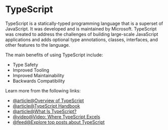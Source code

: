 # TypeScript

TypeScript is a statically-typed programming language that is a superset of JavaScript. It was developed and is maintained by Microsoft. TypeScript was created to address the challenges of building large-scale JavaScript applications and adds optional type annotations, classes, interfaces, and other features to the language.

The main benefits of using TypeScript include:

- Type Safety
- Improved Tooling
- Improved Maintainability
- Backwards Compatibility

Learn more from the following links:

- [@article@Overview of TypeScript](https://www.typescriptlang.org/docs/handbook/typescript-from-scratch.html)
- [@article@TypeScript Handbook](https://www.typescriptlang.org/docs/handbook/typescript-from-scratch.html)
- [@article@What Is TypeScript?](https://thenewstack.io/what-is-typescript/)
- [@video@Video: Where TypeScript Excels](https://youtu.be/BUo7B6UuoJ4)
- [@feed@Explore top posts about TypeScript](https://app.daily.dev/tags/typescript?ref=roadmapsh)
